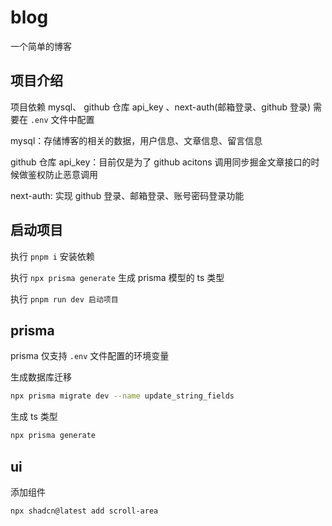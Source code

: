 # blog

一个简单的博客

## 项目介绍

项目依赖 mysql、 github 仓库 api_key 、next-auth(邮箱登录、github 登录) 需要在 `.env` 文件中配置

mysql：存储博客的相关的数据，用户信息、文章信息、留言信息

github 仓库 api_key：目前仅是为了 github acitons 调用同步掘金文章接口的时候做鉴权防止恶意调用

next-auth: 实现 github 登录、邮箱登录、账号密码登录功能

## 启动项目

执行 `pnpm i` 安装依赖

执行 `npx prisma generate` 生成 prisma 模型的 ts 类型

执行 `pnpm run dev 启动项目`

## prisma

prisma 仅支持 `.env` 文件配置的环境变量

生成数据库迁移

```bash
npx prisma migrate dev --name update_string_fields
```

生成 ts 类型

```bash
npx prisma generate
```

## ui

添加组件

```bash
npx shadcn@latest add scroll-area
```

